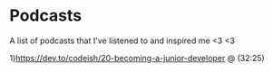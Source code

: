 # Podcasts
A list of podcasts that I've listened to and inspired me <3 <3


1)https://dev.to/codeish/20-becoming-a-junior-developer @ (32:25)


